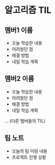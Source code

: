 # 알고리즘 TIL

## 멤버1 이름
- 오늘 학습한 내용
- 어려웠던 점
- 해결 방법
- 내일 학습 계획

## 멤버2 이름
- 오늘 학습한 내용
- 어려웠던 점
- 해결 방법
- 내일 학습 계획

... (다른 멤버들의 TIL)

## 팀 노트
- 오늘의 팀 미팅 내용
- 프로젝트 진행 상황
